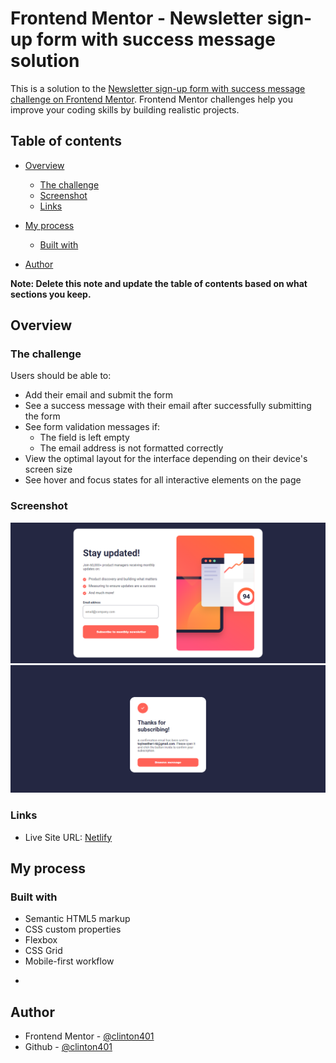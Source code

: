 # Frontend Mentor - Newsletter sign-up form with success message solution

This is a solution to the [Newsletter sign-up form with success message challenge on Frontend Mentor](https://www.frontendmentor.io/challenges/newsletter-signup-form-with-success-message-3FC1AZbNrv). Frontend Mentor challenges help you improve your coding skills by building realistic projects. 

## Table of contents

- [Overview](#overview)
  - [The challenge](#the-challenge)
  - [Screenshot](#screenshot)
  - [Links](#links)
- [My process](#my-process)
  - [Built with](#built-with)

 
  
- [Author](#author)

**Note: Delete this note and update the table of contents based on what sections you keep.**

## Overview

### The challenge

Users should be able to:

- Add their email and submit the form
- See a success message with their email after successfully submitting the form
- See form validation messages if:
  - The field is left empty
  - The email address is not formatted correctly
- View the optimal layout for the interface depending on their device's screen size
- See hover and focus states for all interactive elements on the page

### Screenshot

![](./assets/images/screencapture-127-0-0-1-5500-index-html-2023-07-31-00_57_58.png)
![](./assets/images/screencapture-127-0-0-1-5500-index-html-2023-07-31-00_58_16.png)


### Links


- Live Site URL: [Netlify](https://fsign.netlify.app/)

## My process

### Built with

- Semantic HTML5 markup
- CSS custom properties
- Flexbox
- CSS Grid
- Mobile-first workflow


*




## Author


- Frontend Mentor - [@clinton401](https://www.frontendmentor.io/profile/clinton401)
- Github - [@clinton401](https://github.com/clinton401)



